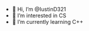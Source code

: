 - 👋 Hi, I’m @IustinD321
- 👀 I’m interested in CS
- 🌱 I’m currently learning C++



<!---
IustinD321/IustinD321 is a ✨ special ✨ repository because its `README.md` (this file) appears on your GitHub profile.
You can click the Preview link to take a look at your changes.
--->
